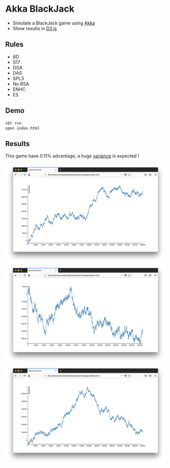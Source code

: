 # Akka BlackJack

* Simulate a BlackJack game using [Akka](https://akka.io)
* Show results in [D3.js](https://d3js.org)


## Rules

* 6D
* S17
* DOA
* DAS
* SPL3
* No RSA
* ENHC
* ES


## Demo

    sbt run
    open index.html


## Results

This game have 0.11% advantage, a huge [variance](https://en.wikipedia.org/wiki/Variance) is expected !

![Huge Win](src/main/resources/assets/huge-win.png)
![Huge Loss](src/main/resources/assets/huge-loss.png)
![Toss](src/main/resources/assets/toss.png)
